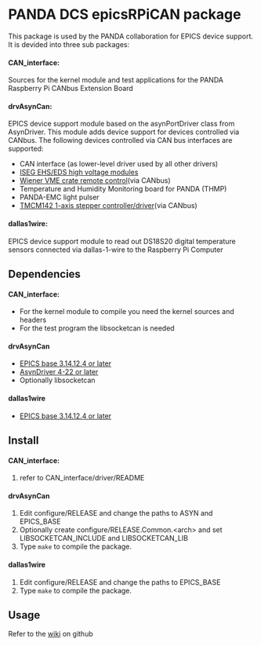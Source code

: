 # PANDA DCS epicsRPiCAN package

This package is used by the PANDA collaboration for EPICS device support.
It is devided into three sub packages:

#### CAN_interface:
Sources for the kernel module and test applications for the
PANDA Raspberry Pi CANbus Extension Board

#### drvAsynCan:
EPICS device support module based on the asynPortDriver class from AsynDriver.
This module adds device support for devices controlled via CANbus.
The following devices controlled via CAN bus interfaces are supported:
   -  CAN interface (as lower-level driver used by all other drivers)
   -  [ISEG EHS/EDS high voltage modules](http://www.iseg-hv.com/en/products/product-details/product/21/)
   -  [Wiener VME crate remote control](http://www.wiener-d.com/products/24/19.html)(via CANbus)
   -  Temperature and Humidity Monitoring board for PANDA (THMP)
   -  PANDA-EMC light pulser
   -  [TMCM142 1-axis stepper controller/driver](http://www.mocontronic.de/de/katalog/motorsteuerungen/TMCM-142-IF)(via CANbus)

#### dallas1wire:
EPICS device support module to read out DS18S20 digital temperature sensors connected via
dallas-1-wire to the Raspberry Pi Computer

## Dependencies

#### CAN_interface:
-  For the kernel module to compile you need the kernel sources and headers
-  For the test program the libsocketcan is needed

#### drvAsynCan
-  [EPICS base 3.14.12.4 or later](http://www.aps.anl.gov/epics/)
-  [AsynDriver 4-22 or later](http://www.aps.anl.gov/epics/modules/soft/asyn/)
-  Optionally libsocketcan

#### dallas1wire
-  [EPICS base 3.14.12.4 or later](http://www.aps.anl.gov/epics/)

## Install

#### CAN_interface:
 1.  refer to CAN_interface/driver/README

#### drvAsynCan
 1.  Edit configure/RELEASE and change the paths to ASYN and EPICS_BASE
 2.  Optionally create configure/RELEASE.Common.&lt;arch&gt; and set LIBSOCKETCAN_INCLUDE
     and LIBSOCKETCAN_LIB
 3.  Type `make` to compile the package.

#### dallas1wire
 1.  Edit configure/RELEASE and change the paths to EPICS_BASE
 2.  Type `make` to compile the package.

## Usage

Refer to the [wiki](https://github.com/ffeldbauer/epics_RPi_can/wiki) on github

